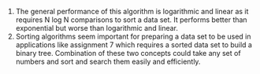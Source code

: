 1) The general performance of this algorithm is logarithmic and linear as it requires N log N comparisons to sort a data set. It performs better than exponential but worse than logarithmic and linear.
2) Sorting algorithms seem important for preparing a data set to be used in applications like assignment 7 which requires a sorted data set to build a binary tree. Combination of these two concepts could take any set of numbers and sort and search them easily and efficiently.
